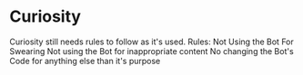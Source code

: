 # Curiosity
Curiosity still needs rules to follow as it's used.
Rules:
Not Using the Bot For Swearing
Not using the Bot for inappropriate content
No changing the Bot's Code for anything else than it's purpose
